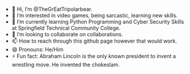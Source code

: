 - 👋 Hi, I’m @TheGrEatTripolarbear.
- 👀 I’m interested in video games, being sarcastic, learning new skills.
- 🌱 I’m currently learning Python Programming and Cyber Security Skills at Springfield Technical Community College.
- 💞️ I’m looking to collaborate on collaborations.
- 📫 How to reach through this github page however that would work.
- 😄 Pronouns: He/Him
- ⚡ Fun fact: Abraham Lincoln is the only known president to invent a wrestling move. He invented the chokeslam.

<!---
TheGrEatTripolarbear/TheGrEatTripolarbear is a ✨ special ✨ repository because its `README.md` (this file) appears on your GitHub profile.
You can click the Preview link to take a look at your changes.
--->
